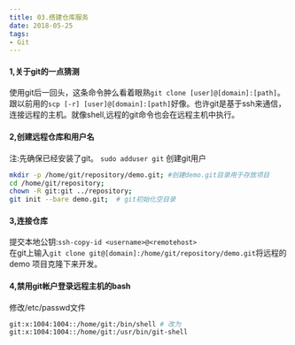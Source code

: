 ```yaml
---
title: 03.搭建仓库服务
date: 2018-05-25
tags:
- Git
---
```

#### 1,关于git的一点猜测
使用git后一回头，这条命令肿么看着眼熟`git clone [user]@[domain]:[path]`。
跟以前用的`scp [-r] [user]@[domain]:[path]`好像。也许git是基于ssh来通信，
连接远程的主机。就像shell,远程的git命令也会在远程主机中执行。
<!--more-->

#### 2,创建远程仓库和用户名
注:先确保已经安装了git。
`sudo adduser git` 创建git用户
 ``` bash
 mkdir -p /home/git/repository/demo.git; #创建demo.git目录用于存放项目
 cd /home/git/repository; 
 chown -R git:git ../repository;
 git init --bare demo.git;  # git初始化空目录
 ```
#### 3,连接仓库
提交本地公钥:`ssh-copy-id <username>@<remotehost>`  
在git上输入`git clone git@[domain]:/home/git/repository/demo.git`将远程的demo
项目克隆下来开发。

#### 4,禁用git帐户登录远程主机的bash
修改/etc/passwd文件
``` bash
git:x:1004:1004::/home/git:/bin/shell # 改为
git:x:1004:1004::/home/git:/usr/bin/git-shell
```